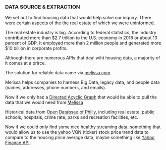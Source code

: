 ### DATA SOURCE & EXTRACTION 

We set out to find housing data that would help solve our inquiry. There were certain aspects of the the real estate of which we were uninformed. 

The real estate industry is big. According to federal statistics, the industry contributed more than $2.7 trillion to the U.S. economy in 2018 or about 13 percent of GDP. It employed more than 2 million people and generated more $10 billion in corporate profits.

Although there are numerous APIs that deal wiht housing data, a majority of it comes at a prirce. 

The solution for reliable data came via [melissa.com](https://www.melissa.com).

Melissa helps companies to harness Big Data, legacy data, and people data (names, addresses, phone numbers, and emails).

Now if we only had a [Directed Acyclic Graph](https://github.com/nortonlyr/ZCW.DataGroupProject/tree/master/dags) that would be able to pull the data that we would need from [Melissa](https://github.com/nortonlyr/ZCW.DataGroupProject/blob/master/dags/house.py)

Historical data from [Open Databsae of Philly](https://github.com/nortonlyr/ZCW.DataGroupProject/blob/master/dags/phi_data_combined.py), including real estate, public schools, hospitals, crime rate, parks and recreation facilities, etc.

Now if we could only find some nice healthy streaming data, something that would allow us to use the yahoo VQN (ticker) stock price trend data to compare to the housing price average data; maybe something like [Yahoo Finance API](https://github.com/nortonlyr/ZCW.DataGroupProject/blob/master/dags/yahoo_vnq.py).